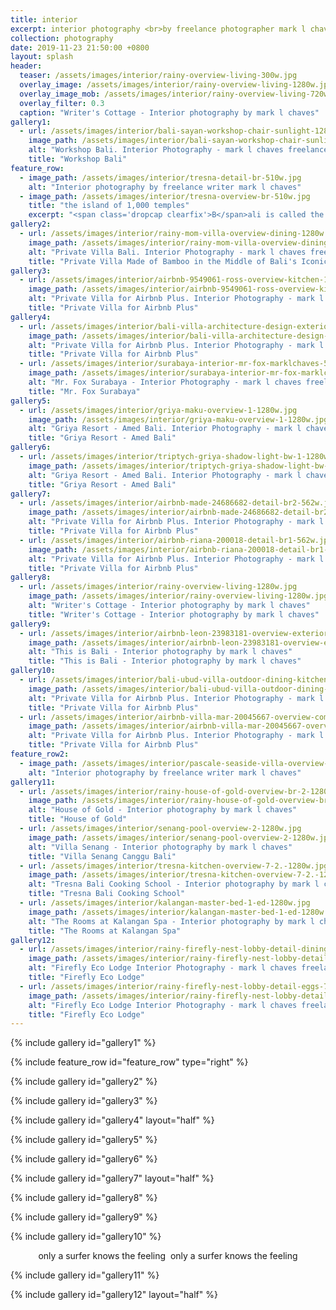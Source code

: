 ```yaml
---
title: interior
excerpt: interior photography <br>by freelance photographer mark l chaves
collection: photography
date: 2019-11-23 21:50:00 +0800
layout: splash
header:
  teaser: /assets/images/interior/rainy-overview-living-300w.jpg
  overlay_image: /assets/images/interior/rainy-overview-living-1280w.jpg
  overlay_image_mob: /assets/images/interior/rainy-overview-living-720w.jpg
  overlay_filter: 0.3
  caption: "Writer's Cottage - Interior photography by mark l chaves"
gallery1:
  - url: /assets/images/interior/bali-sayan-workshop-chair-sunlight-1280w.jpg
    image_path: /assets/images/interior/bali-sayan-workshop-chair-sunlight-1280w.jpg
    alt: "Workshop Bali. Interior Photography - mark l chaves freelance photographer Bali"
    title: "Workshop Bali"
feature_row:
  - image_path: /assets/images/interior/tresna-detail-br-510w.jpg
    alt: "Interior photography by freelance writer mark l chaves"
  - image_path: /assets/images/interior/tresna-overview-br-510w.jpg
    title: "the island of 1,000 temples"
    excerpt: "<span class='dropcap clearfix'>B</span>ali is called the island of 1,000 temples. it might as well be called the island of 1,000 interior designs. from full-on bamboo structures in the rice paddies to cozy riverside cabins to contemporary cliff side villas, Bali’s interiors are as diverse as the Balinese culture.<br><br>left and above a luxury cabin at Tresna Bali Cooking School."
gallery2:
  - url: /assets/images/interior/rainy-mom-villa-overview-dining-1280w.jpg
    image_path: /assets/images/interior/rainy-mom-villa-overview-dining-1280w.jpg
    alt: "Private Villa Bali. Interior Photography - mark l chaves freelance photographer Bali"
    title: "Private Villa Made of Bamboo in the Middle of Bali's Iconic Rice Paddies"
gallery3:
  - url: /assets/images/interior/airbnb-9549061-ross-overview-kitchen-1280w.jpg
    image_path: /assets/images/interior/airbnb-9549061-ross-overview-kitchen-1280w.jpg
    alt: "Private Villa for Airbnb Plus. Interior Photography - mark l chaves freelance photographer Bali"
    title: "Private Villa for Airbnb Plus"
gallery4:
  - url: /assets/images/interior/bali-villa-architecture-design-exterior-pool-562w.jpg
    image_path: /assets/images/interior/bali-villa-architecture-design-exterior-pool-562w.jpg
    alt: "Private Villa for Airbnb Plus. Interior Photography - mark l chaves freelance photographer Bali"
    title: "Private Villa for Airbnb Plus"
  - url: /assets/images/interior/surabaya-interior-mr-fox-marklchaves-562w.jpg
    image_path: /assets/images/interior/surabaya-interior-mr-fox-marklchaves-562w.jpg
    alt: "Mr. Fox Surabaya - Interior Photography - mark l chaves freelance photographer Bali"
    title: "Mr. Fox Surabaya"
gallery5:
  - url: /assets/images/interior/griya-maku-overview-1-1280w.jpg
    image_path: /assets/images/interior/griya-maku-overview-1-1280w.jpg
    alt: "Griya Resort - Amed Bali. Interior Photography - mark l chaves freelance photographer Bali"
    title: "Griya Resort - Amed Bali"
gallery6:
  - url: /assets/images/interior/triptych-griya-shadow-light-bw-1-1280w.jpg
    image_path: /assets/images/interior/triptych-griya-shadow-light-bw-1-1280w.jpg
    alt: "Griya Resort - Amed Bali. Interior Photography - mark l chaves freelance photographer Bali"
    title: "Griya Resort - Amed Bali"
gallery7:
  - url: /assets/images/interior/airbnb-made-24686682-detail-br2-562w.jpg
    image_path: /assets/images/interior/airbnb-made-24686682-detail-br2-562w.jpg
    alt: "Private Villa for Airbnb Plus. Interior Photography - mark l chaves freelance photographer Bali"
    title: "Private Villa for Airbnb Plus"
  - url: /assets/images/interior/airbnb-riana-200018-detail-br1-562w.jpg
    image_path: /assets/images/interior/airbnb-riana-200018-detail-br1-562w.jpg
    alt: "Private Villa for Airbnb Plus. Interior Photography - mark l chaves freelance photographer Bali"
    title: "Private Villa for Airbnb Plus"
gallery8:
  - url: /assets/images/interior/rainy-overview-living-1280w.jpg
    image_path: /assets/images/interior/rainy-overview-living-1280w.jpg
    alt: "Writer's Cottage - Interior photography by mark l chaves"
    title: "Writer's Cottage - Interior photography by mark l chaves"
gallery9:
  - url: /assets/images/interior/airbnb-leon-23983181-overview-exterior-1280w.jpg
    image_path: /assets/images/interior/airbnb-leon-23983181-overview-exterior-1280w.jpg
    alt: "This is Bali - Interior photography by mark l chaves"
    title: "This is Bali - Interior photography by mark l chaves"
gallery10:
  - url: /assets/images/interior/bali-ubud-villa-outdoor-dining-kitchen-1280w.jpg
    image_path: /assets/images/interior/bali-ubud-villa-outdoor-dining-kitchen-562w.jpg
    alt: "Private Villa for Airbnb Plus. Interior Photography - mark l chaves freelance photographer Bali"
    title: "Private Villa for Airbnb Plus"
  - url: /assets/images/interior/airbnb-villa-mar-20045667-overview-common-1280w.jpg
    image_path: /assets/images/interior/airbnb-villa-mar-20045667-overview-common-562w.jpg
    alt: "Private Villa for Airbnb Plus. Interior Photography - mark l chaves freelance photographer Bali"
    title: "Private Villa for Airbnb Plus"
feature_row2:
  - image_path: /assets/images/interior/pascale-seaside-villa-overview-exterior-ZB5gnhz-800w.jpg
    alt: "Interior photography by freelance writer mark l chaves"
gallery11:
  - url: /assets/images/interior/rainy-house-of-gold-overview-br-2-1280w.jpg
    image_path: /assets/images/interior/rainy-house-of-gold-overview-br-2-1280w.jpg
    alt: "House of Gold - Interior photography by mark l chaves"
    title: "House of Gold"
  - url: /assets/images/interior/senang-pool-overview-2-1280w.jpg
    image_path: /assets/images/interior/senang-pool-overview-2-1280w.jpg
    alt: "Villa Senang - Interior photography by mark l chaves"
    title: "Villa Senang Canggu Bali"
  - url: /assets/images/interior/tresna-kitchen-overview-7-2.-1280w.jpg
    image_path: /assets/images/interior/tresna-kitchen-overview-7-2.-1280w.jpg
    alt: "Tresna Bali Cooking School - Interior photography by mark l chaves"
    title: "Tresna Bali Cooking School"
  - url: /assets/images/interior/kalangan-master-bed-1-ed-1280w.jpg
    image_path: /assets/images/interior/kalangan-master-bed-1-ed-1280w.jpg
    alt: "The Rooms at Kalangan Spa - Interior photography by mark l chaves"
    title: "The Rooms at Kalangan Spa"
gallery12:
  - url: /assets/images/interior/rainy-firefly-nest-lobby-detail-dining-562w.jpg
    image_path: /assets/images/interior/rainy-firefly-nest-lobby-detail-dining-562w.jpg
    alt: "Firefly Eco Lodge Interior Photography - mark l chaves freelance photographer Bali"
    title: "Firefly Eco Lodge"
  - url: /assets/images/interior/rainy-firefly-nest-lobby-detail-eggs-7-562w.jpg
    image_path: /assets/images/interior/rainy-firefly-nest-lobby-detail-eggs-7-562w.jpg
    alt: "Firefly Eco Lodge Interior Photography - mark l chaves freelance photographer Bali"
    title: "Firefly Eco Lodge"
---
```

{% include gallery id="gallery1" %}

{% include feature_row id="feature_row" type="right" %}

{% include gallery id="gallery2" %}

{% include gallery id="gallery3" %}

{% include gallery id="gallery4" layout="half" %}

{% include gallery id="gallery5" %}

{% include gallery id="gallery6" %}

{% include gallery id="gallery7" layout="half" %}

{% include gallery id="gallery8" %}

{% include gallery id="gallery9" %}

{% include gallery id="gallery10" %}

<div style="text-align: center;">
  <span class="bottoms-up">only a surfer knows the feeling</span>
  <picture>
    <source type="image/webp" data-srcset="/assets/images/interior/pascale-seaside-villa-overview-exterior-ZB5gnhz-800w.webp">
    <source type="image/jpeg" data-srcset="/assets/images/interior/pascale-seaside-villa-overview-exterior-ZB5gnhz-800w.jpg">
    <img data-src="/assets/images/interior/pascale-seaside-villa-overview-exterior-ZB5gnhz-800w.jpg" style="vertical-align:top;" class="lazyload">
  </picture>
  <span class="vert-me">only a surfer knows the feeling</span>
</div>

{% include gallery id="gallery11" %}

{% include gallery id="gallery12" layout="half" %}
